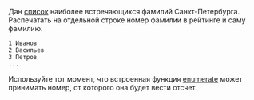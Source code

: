 Дан [список](https://ru.wikipedia.org/wiki/%D0%A1%D0%BF%D0%B8%D1%81%D0%BE%D0%BA_%D0%BE%D0%B1%D1%89%D0%B5%D1%80%D1%83%D1%81%D1%81%D0%BA%D0%B8%D1%85_%D1%84%D0%B0%D0%BC%D0%B8%D0%BB%D0%B8%D0%B9#%D0%A1%D0%BF%D0%B8%D1%81%D0%BA%D0%B8_%D1%84%D0%B0%D0%BC%D0%B8%D0%BB%D0%B8%D0%B9_%D0%A1%D0%B0%D0%BD%D0%BA%D1%82-%D0%9F%D0%B5%D1%82%D0%B5%D1%80%D0%B1%D1%83%D1%80%D0%B3%D0%B0) 
наиболее встречающихся фамилий Санкт-Петербурга.
Распечатать на отдельной строке номер фамилии в рейтинге и саму фамилию.

```text
1 Иванов
2 Васильев
3 Петров
...
```

<div class="hint">
    Используйте тот момент, что встроенная функция <a href="https://docs.python.org/3/library/functions.html#enumerate">enumerate</a> 
    может принимать номер, от которого она будет вести отсчет.
</div>
